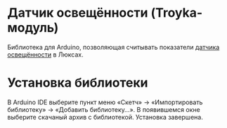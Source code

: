 Датчик освещённости (Troyka-модуль)
===================================

Библиотека для Arduino, позволяющая считывать показатели [датчика освещённости](http://amperka.ru/product/troyka-light-sensor) в Люксах.

Установка библиотеки
====================

В Arduino IDE выберите пункт меню «Скетч» → «Импортировать библиотеку» →
«Добавить библиотеку…». В появившемся окне выберите скачаный архив с
библиотекой. Установка завершена.